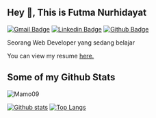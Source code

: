 
## Hey 👋, This is Futma Nurhidayat
[![Gmail Badge](https://img.shields.io/badge/-futmanurhidayat09@gmail.com-c14438?style=flat&logo=Gmail&logoColor=white&link=mailto:futmanurhidayat09@gmail.com)](mailto:futmanurhidayat09@gmail.com) 
[![Linkedin Badge](https://img.shields.io/badge/-futmanurhidayat-a7a668225-0072b1?style=flat&logo=Linkedin&logoColor=white&link=https://www.linkedin.com/in/futmanurhidayat-a7a668225/)](https://www.linkedin.com/in/futmanurhidayat-a7a668225/)  [![Github Badge](https://img.shields.io/badge/-Mamo09-grey?style=flat&logo=github&logoColor=white&link=https://github.com/Mamo09/)](https://www.github.com/Mamo09/) <p align='left'>Seorang Web Developer yang sedang belajar</p><p align='left'> You can view my resume <a href='https://drive.google.com/file/d/1Td_Koh8t6gFOkmbGWmesqBWryt_PZf-W/view?usp=sharing ' target=_blank><u>here</u>.</a></p>
## Some of my Github Stats
<p align=left> <img src=https://komarev.com/ghpvc/?username=Mamo09 alt=Mamo09 /> </p>

[![Github stats](https://github-readme-stats.vercel.app/api?username=Mamo09&show_icons=true&include_all_commits=true)](https://github.com/Mamo09/github-readme-stats)
[![Top Langs](https://github-readme-stats.vercel.app/api/top-langs/?username=Mamo09&layout=compact)](https://github.com/Mamo09/github-readme-stats)


